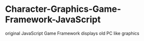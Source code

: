 # Character-Graphics-Game-Framework-JavaScript
original JavaScript Game Framework displays old PC like graphics
